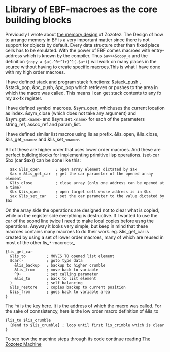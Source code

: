 # Library of EBF-macroes as the core building blocks #
Previously I wrote about [the memory design](MemoryDesign.md) of Zozotez. The Design of how to arrange memory in BF is a very important matter since there is not support for objects by default. Every data structure other than fixed place cells has to be emulated. With the power of EBF comes macroes with entry-address which is known by the compiler. Thus ` $a>>>&copy_a ` and the definition ` {copy_a $a(-^0+^1+)^1(-$a+)} ` will work on many places in the source without having to create specific macroes.This is what I have done with my high order macroes.

I have defined stack and program stack functions: &stack\_push , &stack\_pop, &pc\_push, &pc\_pop which retrieves or pushes to the area in which the macro was called. This means I can get stack contents to any fo my ax-fx register.

I have defined symbol macroes. &sym\_open, whichuses the current location as index. &sym\_close (which does not take any argument) and &sym\_get_`<name>` and &sym\_set_`<name>` for each of the parameters string\_ref, assoc\_ref and param\_list.

I have defined similar list macros using lis as prefix. &lis\_open, &lis\_close, &lis\_get_`<name>` and &lis\_set_`<name>`.

All of these are higher order that uses lower order macroes. And these are perfect buildingblocks for implementing primitive lisp operations. (set-car $bx (car $ax)) can be done like this:

```
  $ax &lis_open       ; open array element dictated by $ax
  $ax = &lis_get_car  ; get the car parameter of the opened array element
  &lis_close          ; close array (only one address can be opened at a time)
  $bx &lis_open       ; open target cell whose address is in $bx
  $ax &lis_set_car    ; set the car parameter to the value dictated by $ax
```

On the array side the operations are designed not to clear what is copied, while on the register side everything is destructive. If I wanted to use the car of the scond line twice I need to make local copies before usng the operations. Anyway it looks very simple, but keep in mind that these macroes contains many macroes to do their work. eg. &lis\_get\_car is created by using a set of lower order macroes, many of which are reused in most of the other lis_`*`-macroes:_

```
{lis_get_car
  &lis_to         ; MOVES TO opened list element
  $car(-          ; goto type data
    &lis_backup   ; backup to higher crumble
    &lis_from     ; move back to variable
    ^0+           ; set calling parameter
    &lis_to       ; back to list element
  )               ; self balancing
  &lis_restore    ; copies backup to current position
  &lis_from       ; goes back to variable area
}
```

The `^0` is the key here. It is the address of which the macro was called. For the sake of connsistency, here is the low order macro definition of &lis\_to

```
{lis_to $lis_crumble
  [@end to $lis_crumble] ; loop until first lis_crimble which is clear
}
```

To see how the machine steps through its code continue reading [The Zozotez Machine](ZozotezMachine.md)
